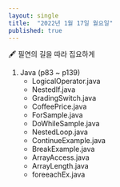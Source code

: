```yaml
---
layout: single
title:  "2022년 1월 17일 월요일"
published: true
---
```


🖋️ 필연의 길을 따라 집요하게

1. Java (p83 ~ p139)
   - LogicalOperator.java
   - NestedIf.java
   - GradingSwitch.java
   - CoffeePrice.java
   - ForSample.java
   - DoWhileSample.java
   - NestedLoop.java
   - ContinueExample.java
   - BreakExample.java
   - ArrayAccess.java
   - ArrayLength.java
   - foreeachEx.java







